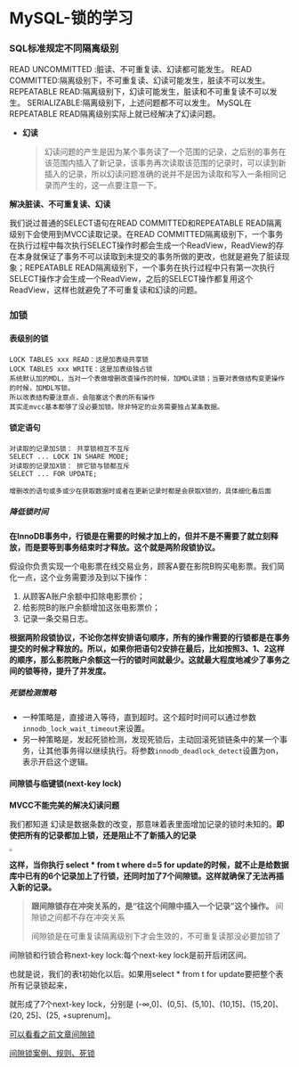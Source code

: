 # MySQL-锁的学习




### SQL标准规定不同隔离级别

READ UNCOMMITTED :脏读、不可重复读、幻读都可能发生。
READ COMMITTED:隔离级别下，不可重复读、幻读可能发生，脏读不可以发生。
REPEATABLE READ:隔离级别下，幻读可能发生，脏读和不可重复读不可以发生。
SERIALIZABLE:隔离级别下，上述问题都不可以发生。
MySQL在REPEATABLE READ隔离级别实际上就已经解决了幻读问题。

<!--more-->

- **幻读**

  > 幻读问题的产生是因为某个事务读了一个范围的记录，之后别的事务在该范围内插入了新记录，该事务再次读取该范围的记录时，可以读到新插入的记录，所以幻读问题准确的说并不是因为读取和写入一条相同记录而产生的，这一点要注意一下。

**解决脏读、不可重复读、幻读**

我们说过普通的SELECT语句在READ COMMITTED和REPEATABLE READ隔离级别下会使用到MVCC读取记录。在READ COMMITTED隔离级别下，一个事务在执行过程中每次执行SELECT操作时都会生成一个ReadView，ReadView的存在本身就保证了事务不可以读取到未提交的事务所做的更改，也就是避免了脏读现象；REPEATABLE READ隔离级别下，一个事务在执行过程中只有第一次执行SELECT操作才会生成一个ReadView，之后的SELECT操作都复用这个ReadView，这样也就避免了不可重复读和幻读的问题。



### 加锁

#### 表级别的锁

```
LOCK TABLES xxx READ：这是加表级共享锁 
LOCK TABLES xxx WRITE：这是加表级独占锁
系统默认加的MDL，当对一个表做增删改查操作的时候，加MDL读锁；当要对表做结构变更操作的时候，加MDL写锁。
所以改表结构要注意点，会阻塞这个表的所有操作
其实走mvcc基本都够了没必要加锁。除非特定的业务需要独占某条数据。
```

#### 锁定语句

```
对读取的记录加S锁： 共享锁相互不互斥
SELECT ... LOCK IN SHARE MODE;
对读取的记录加X锁： 排它锁与锁都互斥
SELECT ... FOR UPDATE;

增删改的语句或多或少在获取数据时或者在更新记录时都是会获取X锁的，具体细化看后面
```

##### 降低锁时间

**在InnoDB事务中，行锁是在需要的时候才加上的，但并不是不需要了就立刻释放，而是要等到事务结束时才释放。这个就是两阶段锁协议。**

假设你负责实现一个电影票在线交易业务，顾客A要在影院B购买电影票。我们简化一点，这个业务需要涉及到以下操作：

1. 从顾客A账户余额中扣除电影票价；
2. 给影院B的账户余额增加这张电影票价；
3. 记录一条交易日志。

**根据两阶段锁协议，不论你怎样安排语句顺序，所有的操作需要的行锁都是在事务提交的时候才释放的。所以，如果你把语句2安排在最后，比如按照3、1、2这样的顺序，那么影院账户余额这一行的锁时间就最少。这就最大程度地减少了事务之间的锁等待，提升了并发度。**



##### 死锁检测策略

- 一种策略是，直接进入等待，直到超时。这个超时时间可以通过参数`innodb_lock_wait_timeout`来设置。
- 另一种策略是，发起死锁检测，发现死锁后，主动回滚死锁链条中的某一个事务，让其他事务得以继续执行。将参数`innodb_deadlock_detect`设置为on，表示开启这个逻辑。



#### 间隙锁与临键锁(**next-key lock**)

**MVCC不能完美的解决幻读问题**

我们都知道 幻读是数据条数的改变，那意味着表里面增加记录的锁时未知的。**即使把所有的记录都加上锁，还是阻止不了新插入的记录**

<img src="https://yakax-version2.oss-cn-chengdu.aliyuncs.com/blog/mysql/trx/nextlock.png!print" style="zoom: 33%;" />

**这样，当你执行 select * from t where d=5 for update的时候，就不止是给数据库中已有的6个记录加上了行锁，还同时加了7个间隙锁。这样就确保了无法再插入新的记录。**

> **跟间隙锁存在冲突关系的，是“往这个间隙中插入一个记录”这个操作。** 间隙锁之间都不存在冲突关系
>
> 间隙锁是在可重复读隔离级别下才会生效的，不可重复读那没必要加锁了

间隙锁和行锁合称next-key lock:每个next-key lock是前开后闭区间。

也就是说，我们的表t初始化以后。如果用select * from t for update要把整个表所有记录锁起来，

就形成了7个next-key lock，分别是 (-∞,0]、(0,5]、(5,10]、(10,15]、(15,20]、(20, 25]、(25, +suprenum]。

[可以看看之前文章间隙锁](https://yakax.gitee.io/mysql%E6%80%A7%E8%83%BD%E8%B0%83%E4%BC%984innodb%E5%AD%98%E5%82%A8%E5%BC%95%E6%93%8E%E7%9A%84%E4%BA%8B%E5%8A%A1/#next-key-locks%E4%B8%B4%E9%94%AE%E9%94%81innodb)

[间隙锁案例、规则、死锁](https://yakax.gitee.io/mysql-锁-间隙锁案例篇/)





